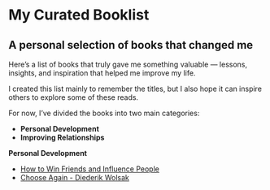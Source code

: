 # My Curated Booklist  
## A personal selection of books that changed me  

Here’s a list of books that truly gave me something valuable — lessons, insights, and inspiration that helped me improve my life.  

I created this list mainly to remember the titles, but I also hope it can inspire others to explore some of these reads.  

For now, I’ve divided the books into two main categories:  
- **Personal Development**
- **Improving Relationships**



**Personal Development** 
- [How to Win Friends and Influence People](https://en.wikipedia.org/wiki/How_to_Win_Friends_and_Influence_People)
- [Choose Again - Diederik Wolsak](https://www.diederik.org/)
